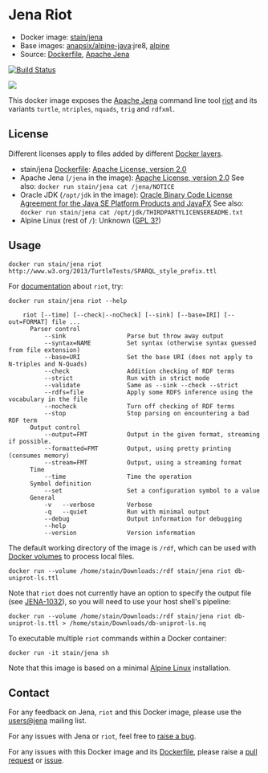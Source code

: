 # Jena Riot

* Docker image: [stain/jena](https://hub.docker.com/r/stain/jena/)
* Base images: [anapsix/alpine-java](https://hub.docker.com/r/anapsix/alpine-java/):jre8, [alpine](https://hub.docker.com/r/_/alpine/)
* Source: [Dockerfile](https://github.com/stain/jena-docker/blob/master/jena/Dockerfile), [Apache Jena](http://jena.apache.org/download/)


[![Build Status](https://travis-ci.org/stain/jena-docker.svg)](https://travis-ci.org/stain/jena-docker)

[![](https://badge.imagelayers.io/stain/jena:latest.svg)](https://imagelayers.io/?images=stain/jena:latest 'jena-fuseki analysis at imagelayers.io')


This docker image exposes the [Apache Jena](https://jena.apache.org/)
command line tool [riot](https://jena.apache.org/documentation/io/#command-line-tools)
and its variants `turtle`, `ntriples`, `nquads`, `trig` and  `rdfxml`.

## License

Different licenses apply to files added by different [Docker layers](https://imagelayers.io/?images=stain%2Fjena).

* stain/jena [Dockerfile](https://github.com/stain/jena-docker): [Apache License, version 2.0](http://www.apache.org/licenses/LICENSE-2.0)
* Apache Jena (`/jena` in the image): [Apache License, version 2.0](http://www.apache.org/licenses/LICENSE-2.0)
  See also: `docker run stain/jena cat /jena/NOTICE`
* Oracle JDK (`/opt/jdk` in the image): [Oracle Binary Code License Agreement for the Java SE Platform Products and JavaFX](http://java.com/license)
  See also: `docker run stain/jena cat /opt/jdk/THIRDPARTYLICENSEREADME.txt`
* Alpine Linux (rest of `/`): Unknown ([GPL 3?](http://www.gnu.org/licenses/gpl-3.0))

## Usage

    docker run stain/jena riot http://www.w3.org/2013/TurtleTests/SPARQL_style_prefix.ttl

For [documentation](https://jena.apache.org/documentation/io/#command-line-tools)
about `riot`, try:

    docker run stain/jena riot --help

```
    riot [--time] [--check|--noCheck] [--sink] [--base=IRI] [--out=FORMAT] file ...
      Parser control
          --sink                 Parse but throw away output
          --syntax=NAME          Set syntax (otherwise syntax guessed from file extension)
          --base=URI             Set the base URI (does not apply to N-triples and N-Quads)
          --check                Addition checking of RDF terms
          --strict               Run with in strict mode
          --validate             Same as --sink --check --strict
          --rdfs=file            Apply some RDFS inference using the vocabulary in the file
          --nocheck              Turn off checking of RDF terms
          --stop                 Stop parsing on encountering a bad RDF term
      Output control
          --output=FMT           Output in the given format, streaming if possible.
          --formatted=FMT        Output, using pretty printing (consumes memory)
          --stream=FMT           Output, using a streaming format
      Time
          --time                 Time the operation
      Symbol definition
          --set                  Set a configuration symbol to a value
      General
          -v   --verbose         Verbose
          -q   --quiet           Run with minimal output
          --debug                Output information for debugging
          --help
          --version              Version information
```

The default working directory of the image is `/rdf`, which can be used with
[Docker volumes](https://docs.docker.com/userguide/dockervolumes/) to
process local files.

    docker run --volume /home/stain/Downloads:/rdf stain/jena riot db-uniprot-ls.ttl

Note that `riot` does not currently have an option to specify the
output file (see [JENA-1032](https://issues.apache.org/jira/browse/JENA-1032)),
so you will need to use your host shell's
pipeline:

    docker run --volume /home/stain/Downloads:/rdf stain/jena riot db-uniprot-ls.ttl > /home/stain/Downloads/db-uniprot-ls.nq

To executable multiple `riot` commands within a Docker container:

    docker run -it stain/jena sh

Note that this image is based on a minimal
[Alpine Linux](http://alpinelinux.org/) installation.

## Contact

For any feedback on Jena, `riot` and this Docker image, please use
the [users@jena](https://jena.apache.org/help_and_support/)
mailing list.

For any issues with Jena or `riot`, feel free to
[raise a bug](https://jena.apache.org/help_and_support/bugs_and_suggestions.html).

For any issues with this Docker image
and its [Dockerfile](https://github.com/stain/jena-docker/),
please raise a [pull request](https://github.com/stain/jena-docker/pulls) or
[issue](https://github.com/stain/jena-docker/issues).
